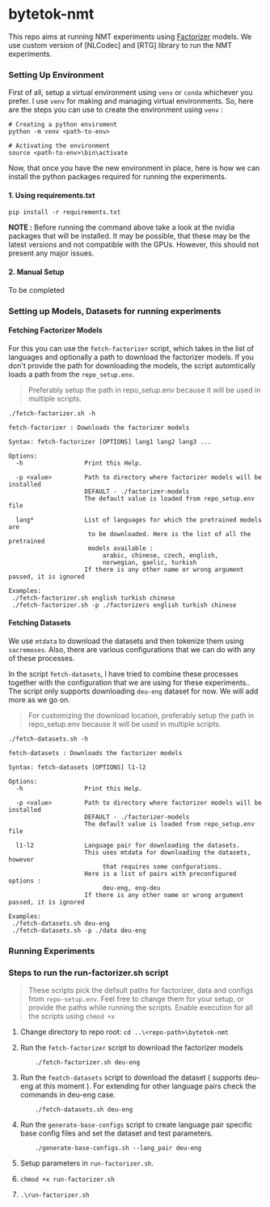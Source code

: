 # bytetok-nmt

This repo aims at running NMT experiments using [Factorizer]() models.
We use custom version of [NLCodec] and [RTG] library to run the NMT experiments. 

### Setting Up Environment

First of all, setup a virtual environment using `venv` or `conda` whichever you prefer. I use `venv` for making and managing virtual environments. So, here are the steps you can use to create the environment using `venv` :

```
# Creating a python enviroment
python -m venv <path-to-env>

# Activating the environment
source <path-to-env>\bin\activate
```

Now, that once you have the new environment in place, here is how we can install the python packages required for running the experiments.

#### 1. Using requirements.txt
```
pip install -r requirements.txt
```
**NOTE :** Before running the command above take a look at the nvidia packages that will be installed. It may be possible, that these may be the latest versions and not compatible with the GPUs. However, this should not present any major issues. 


#### 2. Manual Setup
To be completed


### Setting up Models, Datasets for running experiments

#### Fetching Factorizer Models

For this you can use the `fetch-factorizer` script, which takes in the list of languages and optionally a path to download the factorizer models.
If you don't provide the path for downloading the models, the script automtically loads a path from the `repo_setup.env`.

> Preferably setup the path in repo_setup.env because it will be used in multiple scripts.

```
./fetch-factorizer.sh -h

fetch-factorizer : Downloads the factorizer models

Syntax: fetch-factorizer [OPTIONS] lang1 lang2 lang3 ...

Options:
  -h                 Print this Help.

  -p <value>         Path to directory where factorizer models will be installed
                     DEFAULT - ./factorizer-models
                     The default value is loaded from repo_setup.env file

  lang*              List of languages for which the pretrained models are
                      to be downloaded. Here is the list of all the pretrained
                      models available :
                          arabic, chinese, czech, english,
                          norwegian, gaelic, turkish
                     If there is any other name or wrong argument passed, it is ignored

Examples:
 ./fetch-factorizer.sh english turkish chinese
 ./fetch-factorizer.sh -p ./factorizers english turkish chinese

```

#### Fetching Datasets 

We use `mtdata` to download the datasets and then tokenize them using `sacremoses`. Also, there are various configurations that we can do with any of these processes.

In the script `fetch-datasets`, I have tried to combine these processes together with the configuration that we are using for these experiments.. The script only supports downloading `deu-eng` dataset for now. We will add more as we go on.

> For customizing the download location, preferably setup the path in repo_setup.env because it will be used in multiple scripts.

```
./fetch-datasets.sh -h

fetch-datasets : Downloads the factorizer models

Syntax: fetch-datasets [OPTIONS] l1-l2

Options:
  -h                 Print this Help.

  -p <value>         Path to directory where factorizer models will be installed
                     DEFAULT - ./factorizer-models
                     The default value is loaded from repo_setup.env file

  l1-l2              Language pair for downloading the datasets.
                     This uses mtdata for downloading the datasets, however
                          that requires some confgurations.
                     Here is a list of pairs with preconfigured options :
                          deu-eng, eng-deu
                     If there is any other name or wrong argument passed, it is ignored

Examples:
 ./fetch-datasets.sh deu-eng
 ./fetch-datasets.sh -p ./data deu-eng
```

### Running Experiments

### Steps to run the run-factorizer.sh script

> These scripts pick the default paths for factorizer, data and configs from `repo-setup.env`. Feel free to change them for your setup, or provide the paths while running the scripts.
> Enable execution for all the scripts using `chmod +x`

1. Change directory to repo root: `cd ..\<repo-path>\bytetok-nmt`
2. Run the `fetch-factorizer` script to download the factorizer models
    ```
        ./fetch-factorizer.sh deu-eng
    ``` 

3. Run the `featch-datasets` script to download the dataset ( supports deu-eng at this moment ). For extending for other language pairs check the commands in deu-eng case. 
    ```
        ./fetch-datasets.sh deu-eng
    ```

4. Run the `generate-base-configs` script to create language pair specific base config files and set the dataset and test parameters.
    ```
        ./generate-base-configs.sh --lang_pair deu-eng
    ```

5. Setup parameters in `run-factorizer.sh`.
6. `chmod +x run-factorizer.sh`
7. `.\run-factorizer.sh`